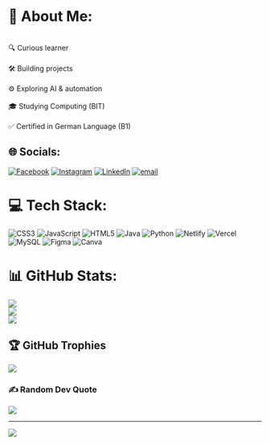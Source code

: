 # 💫 About Me:
<br>🔍 Curious learner<br><br>🛠️ Building projects <br><br>⚙️ Exploring AI & automation<br><br>🎓 Studying Computing (BIT)<br><br>✅ Certified in German Language (B1)


## 🌐 Socials:
[![Facebook](https://img.shields.io/badge/Facebook-%231877F2.svg?logo=Facebook&logoColor=white)](https://www.facebook.com/basantaee) [![Instagram](https://img.shields.io/badge/Instagram-%23E4405F.svg?logo=Instagram&logoColor=white)](https://www.instagram.com/yorker.07/) [![LinkedIn](https://img.shields.io/badge/LinkedIn-%230077B5.svg?logo=linkedin&logoColor=white)](https://www.linkedin.com/in/bashanta-rokaha-4a266633b/) [![email](https://img.shields.io/badge/Email-D14836?logo=gmail&logoColor=white)](mailto:rokhabasanta0@gmail.com) 

# 💻 Tech Stack:
![CSS3](https://img.shields.io/badge/css3-%231572B6.svg?style=for-the-badge&logo=css3&logoColor=white) ![JavaScript](https://img.shields.io/badge/javascript-%23323330.svg?style=for-the-badge&logo=javascript&logoColor=%23F7DF1E) ![HTML5](https://img.shields.io/badge/html5-%23E34F26.svg?style=for-the-badge&logo=html5&logoColor=white) ![Java](https://img.shields.io/badge/java-%23ED8B00.svg?style=for-the-badge&logo=openjdk&logoColor=white) ![Python](https://img.shields.io/badge/python-3670A0?style=for-the-badge&logo=python&logoColor=ffdd54) ![Netlify](https://img.shields.io/badge/netlify-%23000000.svg?style=for-the-badge&logo=netlify&logoColor=#00C7B7) ![Vercel](https://img.shields.io/badge/vercel-%23000000.svg?style=for-the-badge&logo=vercel&logoColor=white) ![MySQL](https://img.shields.io/badge/mysql-4479A1.svg?style=for-the-badge&logo=mysql&logoColor=white) ![Figma](https://img.shields.io/badge/figma-%23F24E1E.svg?style=for-the-badge&logo=figma&logoColor=white) ![Canva](https://img.shields.io/badge/Canva-%2300C4CC.svg?style=for-the-badge&logo=Canva&logoColor=white)
# 📊 GitHub Stats:
![](https://github-readme-stats.vercel.app/api?username=Basantae&theme=dark&hide_border=false&include_all_commits=false&count_private=false)<br/>
![](https://nirzak-streak-stats.vercel.app/?user=Basantae&theme=dark&hide_border=false)<br/>
![](https://github-readme-stats.vercel.app/api/top-langs/?username=Basantae&theme=dark&hide_border=false&include_all_commits=false&count_private=false&layout=compact)

## 🏆 GitHub Trophies
![](https://github-profile-trophy.vercel.app/?username=Basantae&theme=radical&no-frame=false&no-bg=false&margin-w=4)

### ✍️ Random Dev Quote
![](https://quotes-github-readme.vercel.app/api?type=horizontal&theme=radical)

---
[![](https://visitcount.itsvg.in/api?id=Basantae&icon=0&color=0)](https://visitcount.itsvg.in)

<!-- Proudly created with GPRM ( https://gprm.itsvg.in ) -->
